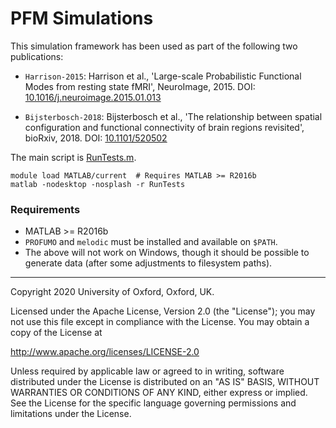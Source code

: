 # PFM Simulations

This simulation framework has been used as part of the following two
publications:

 + `Harrison-2015`:
   Harrison et al., 'Large-scale Probabilistic Functional Modes from resting
   state fMRI', NeuroImage, 2015.
   DOI: [10.1016/j.neuroimage.2015.01.013](https://doi.org/10.1016/j.neuroimage.2015.01.013)

 + `Bijsterbosch-2018`:
   Bijsterbosch et al., 'The relationship between spatial configuration and
   functional connectivity of brain regions revisited', bioRxiv, 2018.
   DOI: [10.1101/520502](https://doi.org/10.1101/520502)

The main script is [RunTests.m](RunTests.m).

```shell
module load MATLAB/current  # Requires MATLAB >= R2016b
matlab -nodesktop -nosplash -r RunTests
```

### Requirements

 + MATLAB >= R2016b
 + `PROFUMO` and `melodic` must be installed and available on `$PATH`.
 + The above will not work on Windows, though it should be possible to generate
   data (after some adjustments to filesystem paths).

----------

Copyright 2020 University of Oxford, Oxford, UK.

Licensed under the Apache License, Version 2.0 (the "License");
you may not use this file except in compliance with the License.
You may obtain a copy of the License at

<http://www.apache.org/licenses/LICENSE-2.0>

Unless required by applicable law or agreed to in writing, software
distributed under the License is distributed on an "AS IS" BASIS,
WITHOUT WARRANTIES OR CONDITIONS OF ANY KIND, either express or implied.
See the License for the specific language governing permissions and
limitations under the License.
